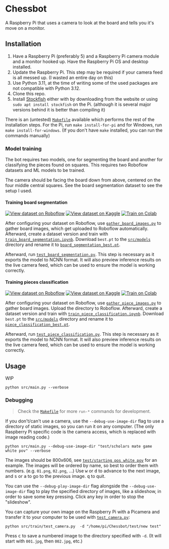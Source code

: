 # Chessbot

A Raspberry Pi that uses a camera to look at the board and tells you it's move
on a monitor.

## Installation

1. Have a Raspberry Pi (preferably 5) and a Raspberry Pi camera module and a
   monitor hooked up. Have the Raspberry Pi OS and desktop installed.
2. Update the Raspberry Pi. This step may be required if your camera feed is
   all messed up. (I wasted an entire day on this)
3. Use Python 3.11, at the time of writing some of the used packages are not
   compatible with Python 3.12.
4. Clone this repo.
5. Install [Stockfish](https://stockfishchess.org/) either with by downloading
   from the website or using `sudo apt install stockfish` on the Pi. (although
   it is several major versions behind it is better than compiling it)

There is an (untested) [`Makefile`](Makefile) available which performs the
rest of the installation steps. For the Pi, run `make install-for-pi` and for
Windows, run `make install-for-windows`. (If you don't have `make` installed,
you can run the commands manually)

### Model training

The bot requires two models, one for segmenting the board and another for
classifying the pieces found on squares. This requires two Roboflow datasets
and ML models to be trained.

The camera should be facing the board down from above, centered on the four
middle central squares. See the board segmentation dataset to see the setup I
used.

#### Training board segmentation

[![View dataset on Roboflow](https://img.shields.io/badge/-View_dataset_on_Roboflow-gray?logo=roboflow&logoColor=%236706CE&labelColor=white&color=%236706CE)](https://universe.roboflow.com/unsignedarduino-9db8i/chessbot-boards)
[![View dataset on Kaggle](https://img.shields.io/badge/-View_dataset_on_Kaggle-gray?logo=kaggle&logoColor=%2320BEFF&labelColor=gray&color=blue)](https://www.kaggle.com/datasets/unsignedarduino/chessbot-boards)
[![Train on Colab](https://img.shields.io/badge/-Train_on_Colab-gray?logo=googlecolab&logoColor=%23F9AB00&labelColor=gray&color=blue)](https://colab.research.google.com/github/UnsignedArduino/Chessbot/blob/main/src/train/train_board_segmentation.ipynb)

After configuring your dataset on Roboflow, use
[`gather_board_images.py`](src/train/gather_board_images.py) to gather board
images, which get uploaded to Roboflow automatically. Afterward, create a
dataset version
and train with
[`train_board_segmentation.ipynb`](src/train/train_board_segmentation.ipynb).
Download `best.pt` to the [`src/models`](src/models)
directory and rename it to
[`board_segmentation_best.pt`](src/models/board_segmentation_best.pt).

Afterward, run
[`test_board_segmentation.py`](src/train/test_board_segmentation.py). This step
is necessary as it exports the model to NCNN format. It will also preview
inference results on the live camera feed, which can be used to ensure the
model is working correctly.

#### Training pieces classification

[![View dataset on Roboflow](https://img.shields.io/badge/-View_dataset_on_Roboflow-gray?logo=roboflow&logoColor=%236706CE&labelColor=white&color=%236706CE)](https://universe.roboflow.com/unsignedarduino-9db8i/chessbot-pieces-qxp5p)
[![View dataset on Kaggle](https://img.shields.io/badge/-View_dataset_on_Kaggle-gray?logo=kaggle&logoColor=%2320BEFF&labelColor=gray&color=blue)](https://www.kaggle.com/datasets/unsignedarduino/chessbot-pieces)
[![Train on Colab](https://img.shields.io/badge/-Train_on_Colab-gray?logo=googlecolab&logoColor=%23F9AB00&labelColor=gray&color=blue)](https://colab.research.google.com/github/UnsignedArduino/Chessbot/blob/main/src/train/train_piece_classification.ipynb)

After configuring your dataset on Roboflow, use
[`gather_piece_images.py`](src/train/gather_piece_images.py) to gather board
images. Upload the directory to Roboflow. Afterward, create a dataset version
and train with
[
`train_piece_classification.ipynb`](src/train/train_piece_classification.ipynb).
Download `best.pt` to the [`src/models`](src/models)
directory and rename it to
[`piece_classification_best.pt`](src/models/piece_classification_best.pt).

Afterward, run
[`test_piece_classification.py`](src/train/test_piece_classification.py). This
step
is necessary as it exports the model to NCNN format. It will also preview
inference results on the live camera feed, which can be used to ensure the
model is working correctly.

## Usage

WIP

```commandline
python src/main.py --verbose
```

### Debugging

> Check the [`Makefile`](Makefile) for more `run-*` commands for development.

If you don't/can't use a camera, use the `--debug-use-image-dir` flag to use a
directory of static images, so you can run it on any computer. (The only
Raspberry Pi specific code is the camera access, which is replaced with image
reading code.)

```commandline
python src/main.py --debug-use-image-dir "test/scholars mate game white pov" --verbose 
```

The images should be 800x606, see
[`test/starting pos white pov`](test/starting%20pos%20white%20pov) for an
example. The images will be ordered by name, so best to order them with
numbers. (e.g. `01.png`, `02.png`, ...) Use <kbd>w</kbd> or <kbd>d</kbd> to
advance to the next image, and <kbd>s</kbd> or <kbd>a</kbd> to go to the
previous image. <kbd>q</kbd> to quit.

You can use the `--debug-play-image-dir` flag alongside the
`--debug-use-image-dir` flag to play the specified directory of images, like a
slideshow, in order to save some key pressing. Click any key in order to stop
the "slideshow".

You can capture your own image on the Raspberry Pi with a Picamera and
transfer it to your computer to be used with
[`test_camera.py`](src/train/test_camera.py):

```commandline
python src/train/test_camera.py  -d "/home/pi/Chessbot/test/new test"
```

Press <kbd>c</kbd> to save a numbered image to the directory specified with
`-d`. (It will start with `001.jpg`, then `002.jpg`, etc.)
